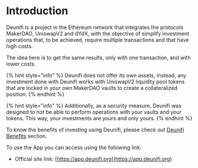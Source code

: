 # Introduction

Deunifi is a project in the Ethereum network that integrates the protocols MakerDAO, UniswapV2 and dYdX, with the objective of simplify investment operations that, to be achieved, require multiple transactions and that have high costs.

The idea here is to get the same results, only with one transaction, and with lower costs.

{% hint style="info" %}
Deunifi does not offer its own assets, instead, any investment done with Deunifi works with UniswapV2 liquidity pool tokens that are locked in your own MakerDAO vaults to create a collateralized position.
{% endhint %}

{% hint style="info" %}
Additionally, as a security measure, Deunifi was designed to not be able to perform operations with your vaults and your tokens. This way, your investments are yours and only yours.
{% endhint %}

To know the benefits of investing using Deunifi, please check out [Deunifi Benefits](core-concepts/deunifi-investments-benefits.md) section.

To use the App you can access using the following link:

* Official site link: [https://app.deunifi.org](https://app.deunifi.org)





